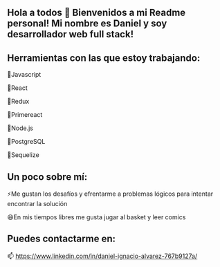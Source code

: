 <!--
**DIgnacioAlvarez/DIgnacioAlvarez** is a ✨ _special_ ✨ repository because its `README.md` (this file) appears on your GitHub profile.

Here are some ideas to get you started:

- 🔭 I’m currently working on ...
- 🌱 I’m currently learning ...
- 👯 I’m looking to collaborate on ...
- 🤔 I’m looking for help with ...
- 💬 Ask me about ...
- 📫 How to reach me: ...
- 😄 Pronouns: ...
- ⚡ Fun fact: ...
-->

## Hola a todos 👋 Bienvenidos a mi Readme personal! Mi nombre es Daniel y soy desarrollador web full stack!

## Herramientas con las que estoy trabajando:
🔭Javascript

🔭React

🔭Redux

🔭Primereact

🔭Node.js

🔭PostgreSQL

🔭Sequelize

## Un poco sobre mí:
⚡Me gustan los desafíos y efrentarme a problemas lógicos para intentar encontrar la solución

😄En mis tiempos libres me gusta jugar al basket y leer comics


## Puedes contactarme en:
📫 https://www.linkedin.com/in/daniel-ignacio-alvarez-767b9127a/
